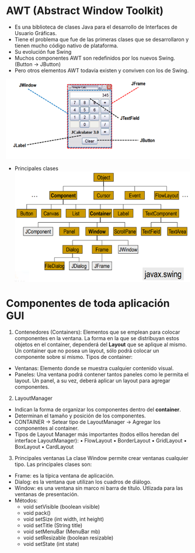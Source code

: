 # AWT (Abstract Window Toolkit)
- Es una biblioteca de clases Java para el desarrollo de Interfaces de Usuario Gráficas. 
- Tiene el problema que fue de las primeras clases que se desarrollaron y tienen mucho código nativo de plataforma.
- Su evolución fue Swing
- Muchos componentes AWT son redefinidos por los nuevos Swing. (Button -> JButton)
- Pero otros elementos AWT todavía existen y conviven con los de Swing.

![alt text](./componentesBasicosSwing.png)

- Principales clases
![alt text](./clasesPrincipalesGraficas.png)

# Componentes de toda aplicación GUI
1. Contenedores (Containers): Elementos que se emplean para colocar componentes en la ventana. La forma en la que se
distribuyan estos objetos en el container, dependerá del **Layout** que se aplique al mismo. Un container que no posea un layout, sólo podrá colocar un componente sobre sí mismo. Tipos de container:
  - Ventanas: Elemento donde se muestra cualquier contenido visual.
  - Paneles: Una ventana podrá contener tantos paneles como le permita el layout. Un panel, a su vez, deberá aplicar un layout para agregar componentes.

2. LayoutManager
- Indican la forma de organizar los componentes dentro del **container**. 
- Determinan el tamaño y posición de los componentes.
- CONTAINER -> Setear tipo de LayoutManager -> Agregar los componentes al container.
- Tipos de Layout Manager más importantes (todos elllos heredan del interface LayoutManager):
    • FlowLayout
    • BorderLayout
    • GridLayout
    • BoxLayout
    • CardLayout

3. Principales ventanas
La clase Window permite crear ventanas cualquier tipo. Las principales clases son:
- Frame: es la típica ventana de aplicación.
- Dialog: es la ventana que utilizan los cuadros de diálogo.
- Window: es una ventana sin marco ni barra de título. Utlizada para las ventanas de presentación.
- Métodos:
    - void setVisible (boolean visible)
    - void pack()
    - void setSize (int width, int height)
    - void setTitle (String title)
    - void setMenuBar (MenuBar mb)
    - void setResizable (boolean resizable)
    - void setState (int state)

